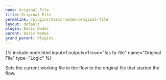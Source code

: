 ```yaml
---
name: Original File
title: Original File
permalink: /plugins/basic-nodes/original-file
layout: default
plugin: Basic Nodes
parent: Basic Nodes
grand_parent: Plugins
---
```


{% include node.html input=1 outputs=1 icon="fas fa-file" name="Original File" type="Logic" %}

Sets the current working file in the flow to the original file that started the flow.